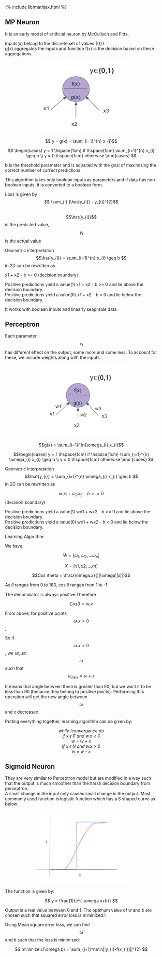 {% include lib/mathjax.html %}

## MP Neuron
It is an early model of artificial neuron by McCulloch and Pitts.

Inputs(x) belong to the discrete set of values {0,1}\
g(x) aggregates the inputs and function f(x) is the decision based on these aggregations.

<p align="center"><img src="../img/MPNeuron.png" width="300px" height="240px"></p>

$$ y = g(x) = \sum_{i=1}^{n} x_{i}$$

$$
\begin{cases}
y = 1 \hspace{1cm} if \hspace{1cm} \sum_{i=1}^{n} x_{i} \geq b \\
y = 0 \hspace{1cm}  otherwise
\end{cases}
$$

b is the threshold parameter and is adjsuted with the goal of maximising the correct number of correct predictions.

This algorithm takes only boolean inputs as parameters and if  data has non-boolean inputs, it is converted to a boolean form.

Loss is given by $$ \sum_{i} (\hat{y_{i}} - y_{i})^{2}$$\
$$\hat{y_{i}}$$ is the predicted value, \
$$y_{i} $$ is the actual value
	
Geometric interpretation \
$$\hat{y_{i}} =  \sum_{i=1}^{n} x_{i} \geq b $$ in 2D can be rewritten as

x1 + x2 - b >= 0 (decision boundary)

Positive predictions yield a value(1) x1 + x2 - b >= 0 and lie above the decision boundary.\
Positive predictions yield a value(0) x1 + x2 - b < 0 and lie below the decision boundary.

It works with boolean inputs and linearly seaprable data.

## Perceptron

Each parameter $$x_{i}$$ has different effect on the output, some more and some less. To account for these, we include weights along with the inputs.

<p align="center"><img src="../img/Perceptron.png" width="300px" height="240px"></p>

$$g(x) = \sum_{i=1}^{n}\omega_{i} x_{i}$$

$$\begin{cases}
y = 1 \hspace{1cm} if \hspace{1cm} \sum_{i=1}^{n} \omega_{i} x_{i} \geq b \\
y = 0 \hspace{1cm} otherwise
\end {cases}
$$

Geometric interpretation \
$$\hat{y_{i}} =  \sum_{i=1}^{n} \omega_{i} x_{i} \geq b $$ in 2D can be rewritten as

$$\omega_{1} x_{1} + \omega_{2} x_{2} - b >= 0 $$ (decision boundary)

Positive predictions yield a value(1) wx1 + wx2 - b >= 0 and lie above the decision boundary.\
Positive predictions yield a value(0) wx1 + wx2 - b < 0 and lie below the decision boundary.

Learning Algorithm:

We have, 

$$W = [\omega_{1}, \omega_{2}, … \omega_{n}]$$

$$X = [x1, x2, … xn]$$

$$Cos \theta = \frac{\omega.x}{||\omega||x||}$$

As 𝜃 ranges from 0 to 180, cos 𝜃 ranges from 1 to -1

The denominator is always positive.Therefore

$$Cos \theta  ∝  w.x $$

From above, for positive points $$\omega.x > 0 $$ ,

So if  $$\omega.x < 0$$, we adjust $$\omega$$ such that $$\omega_{new} = \omega+x $$

It means that angle between them is greater than 90, but we want it to be less than 90 (because they belong to positive points). Performing this operation will get the new angle between $$\omega$$ and x decreased.

Putting everything together, learning algorithm can be given by:

<p align="center"><i>
while !convergence do <br> 
 if x ϵ P and w.x < 0  <br> 
   w = w + x  <br> 
 if x ϵ N and w.x > 0  <br> 
   w = w - x  
</i></p>

## Sigmoid Neuron 

They are very similar to Perceptron model but are modified in a way such that the output is much smoother than the harsh decision boundary from perceptron.\
A small change in the input only causes small change in the output. Most commonly used function is logistic function which has a S shaped curve as below.

<p align="center"><img src="../img/SigmoidNeuron.png" width="300px" height="240px"></p>

The function is given by:

$$ y = \frac{1}{e^{-\omega x+b}} $$

Output is a real value between 0 and 1. The optimum value of w and b are chosen such that squared error loss is miminized.\

Using Mean square error loss, we can find $$\omega $$ and b such that the loss is minimized:

$$ minimize  L(\omega,b) = \sum_{i=1}^nmin||y_{i}-f(x_{i})||^{2} $$


